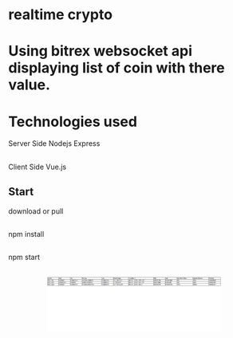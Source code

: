 # realtime crypto
# Using bitrex websocket api displaying list of coin with there value.
# Technologies used
Server Side Nodejs Express
##
Client Side Vue.js

## Start
download or pull 
## 
npm install
## 
npm start 
## 

<p align="center">
  <img src="Screen.png" width="350"/>
</p>




